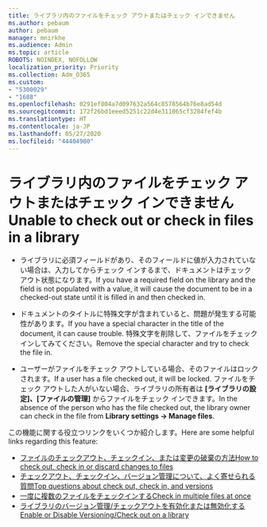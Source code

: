 ```yaml
---
title: ライブラリ内のファイルをチェック アウトまたはチェック インできません
ms.author: pebaum
author: pebaum
manager: mnirkhe
ms.audience: Admin
ms.topic: article
ROBOTS: NOINDEX, NOFOLLOW
localization_priority: Priority
ms.collection: Adm_O365
ms.custom:
- "5300029"
- "1688"
ms.openlocfilehash: 0291ef804a7d097632a564c8578564b76e8ad54d
ms.sourcegitcommit: 172f26bd1eeed5251c22d4e311065cf3284fef4b
ms.translationtype: HT
ms.contentlocale: ja-JP
ms.lasthandoff: 05/27/2020
ms.locfileid: "44404980"
---
```

# <a name="unable-to-check-out-or-check-in-files-in-a-library"></a><span data-ttu-id="17f8e-102">ライブラリ内のファイルをチェック アウトまたはチェック インできません</span><span class="sxs-lookup"><span data-stu-id="17f8e-102">Unable to check out or check in files in a library</span></span>

- <span data-ttu-id="17f8e-103">ライブラリに必須フィールドがあり、そのフィールドに値が入力されていない場合は、入力してからチェック インするまで、ドキュメントはチェック アウト状態になります。</span><span class="sxs-lookup"><span data-stu-id="17f8e-103">If you have a required field on the library and the field is not populated with a value, it will cause the document to be in a checked-out state until it is filled in and then checked in.</span></span>

- <span data-ttu-id="17f8e-104">ドキュメントのタイトルに特殊文字が含まれていると、問題が発生する可能性があります。</span><span class="sxs-lookup"><span data-stu-id="17f8e-104">If you have a special character in the title of the document, it can cause trouble.</span></span> <span data-ttu-id="17f8e-105">特殊文字を削除して、ファイルをチェック インしてみてください。</span><span class="sxs-lookup"><span data-stu-id="17f8e-105">Remove the special character and try to check the file in.</span></span>

- <span data-ttu-id="17f8e-106">ユーザーがファイルをチェック アウトしている場合、そのファイルはロックされます。</span><span class="sxs-lookup"><span data-stu-id="17f8e-106">If a user has a file checked out, it will be locked.</span></span>  <span data-ttu-id="17f8e-107">ファイルをチェック アウトした人がいない場合、ライブラリの所有者は **[ライブラリの設定]、[ファイルの管理]** からファイルをチェック インできます。</span><span class="sxs-lookup"><span data-stu-id="17f8e-107">In the absence of the person who has the file checked out, the library owner can check in the file from **Library settings -> Manage files**.</span></span>

<span data-ttu-id="17f8e-108">この機能に関する役立つリンクをいくつか紹介します。</span><span class="sxs-lookup"><span data-stu-id="17f8e-108">Here are some helpful links regarding this feature:</span></span>

- [<span data-ttu-id="17f8e-109">ファイルのチェックアウト、チェックイン、または変更の破棄の方法</span><span class="sxs-lookup"><span data-stu-id="17f8e-109">How to check out, check in or discard changes to files</span></span>](https://support.office.com/article/check-out-check-in-or-discard-changes-to-files-in-a-library-7e2c12a9-a874-4393-9511-1378a700f6de)
- [<span data-ttu-id="17f8e-110">チェックアウト、チェックイン、バージョン管理について、よく寄せられる質問</span><span class="sxs-lookup"><span data-stu-id="17f8e-110">Top questions about check out, check in, and versions</span></span>](https://support.office.com/article/Top-questions-about-check-out-check-in-and-versions-7E941339-E972-4C7A-A79A-80A1FCF84076)
- [<span data-ttu-id="17f8e-111">一度に複数のファイルをチェックインする</span><span class="sxs-lookup"><span data-stu-id="17f8e-111">Check in multiple files at once</span></span>](https://support.office.com/article/check-out-check-in-or-discard-changes-to-files-in-a-library-7e2c12a9-a874-4393-9511-1378a700f6de)
- [<span data-ttu-id="17f8e-112">ライブラリのバージョン管理/チェックアウトを有効化または無効化する</span><span class="sxs-lookup"><span data-stu-id="17f8e-112">Enable or Disable Versioning/Check out on a library</span></span>](https://support.office.com/article/enable-and-configure-versioning-for-a-list-or-library-1555d642-23ee-446a-990a-bcab618c7a37)
